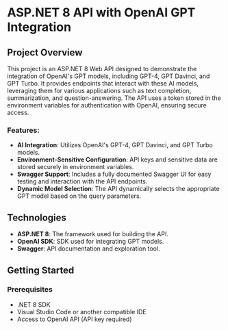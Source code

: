 # ASP.NET 8 API with OpenAI GPT Integration

## Project Overview

This project is an ASP.NET 8 Web API designed to demonstrate the integration of OpenAI's GPT models, including GPT-4, GPT Davinci, and GPT Turbo. It provides endpoints that interact with these AI models, leveraging them for various applications such as text completion, summarization, and question-answering. The API uses a token stored in the environment variables for authentication with OpenAI, ensuring secure access.

### Features:

- **AI Integration**: Utilizes OpenAI's GPT-4, GPT Davinci, and GPT Turbo models.
- **Environment-Sensitive Configuration**: API keys and sensitive data are stored securely in environment variables.
- **Swagger Support**: Includes a fully documented Swagger UI for easy testing and interaction with the API endpoints.
- **Dynamic Model Selection**: The API dynamically selects the appropriate GPT model based on the query parameters.

## Technologies

- **ASP.NET 8**: The framework used for building the API.
- **OpenAI SDK**: SDK used for integrating GPT models.
- **Swagger**: API documentation and exploration tool.

## Getting Started

### Prerequisites

- .NET 8 SDK
- Visual Studio Code or another compatible IDE
- Access to OpenAI API (API key required)